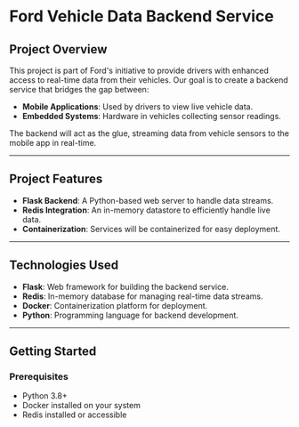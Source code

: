 # Ford Vehicle Data Backend Service

## Project Overview
This project is part of Ford's initiative to provide drivers with enhanced access to real-time data from their vehicles. Our goal is to create a backend service that bridges the gap between:
- **Mobile Applications**: Used by drivers to view live vehicle data.
- **Embedded Systems**: Hardware in vehicles collecting sensor readings.

The backend will act as the glue, streaming data from vehicle sensors to the mobile app in real-time.

---

## Project Features
- **Flask Backend**: A Python-based web server to handle data streams.
- **Redis Integration**: An in-memory datastore to efficiently handle live data.
- **Containerization**: Services will be containerized for easy deployment.

---


## Technologies Used
- **Flask**: Web framework for building the backend service.
- **Redis**: In-memory database for managing real-time data streams.
- **Docker**: Containerization platform for deployment.
- **Python**: Programming language for backend development.

---

## Getting Started

### Prerequisites
- Python 3.8+
- Docker installed on your system
- Redis installed or accessible
